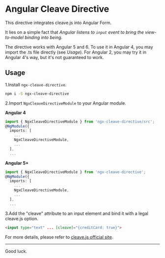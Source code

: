 # Angular Cleave Directive

This directive integrates cleave.js into Angular Form.

It lies on a simple fact that *Angular listens to `input` event to bring the view-to-model binding into being*.

The directive works with Angular 5 and 6. To use it in Angular 4, you may import the .ts file directly (see *Usage*). For Angular 2, you may try it in Angular 4's way, but it's not guaranteed to work.


## Usage

1.Install `ngx-cleave-directive`.

```bash
npm i -S ngx-cleave-directive
```

2.Import `NgxCleaveDirectiveModule` to your Angular module.

**Angular 4**

```typescript
import { NgxCleaveDirectiveModule } from 'ngx-cleave-directive/src';
@NgModule({
  imports: [
    ...
    NgxCleaveDirectiveModule,
    ...
  ],
  ...
```

**Angular 5+**

```typescript
import { NgxCleaveDirectiveModule } from 'ngx-cleave-directive';
@NgModule({
  imports: [
    ...
    NgxCleaveDirectiveModule,
    ...
  ],
  ...
```

3.Add the "cleave" attribute to an input element and bind it with a legal cleave.js option.

```html
<input type="text" ... [cleave]="{creditCard: true}">
```

For more details, please refer to [cleave.js official site](https://nosir.github.io/cleave.js/).

---
Good luck.
